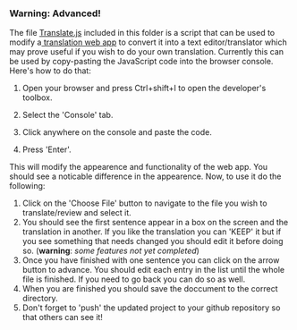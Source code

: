 ### Warning: Advanced!

The file [Translate.js](https://github.com/EngTranslate/Proyectos/blob/master/Hck/Translate.js) included in this folder is a script that can be used to modify a[ translation web app](https://translate.google.com.mx) to convert it into a text editor/translator which may prove useful if you wish to do your own translation. Currently this can be used by copy-pasting the JavaScript code into the browser console. Here's how to do that: 

1. Open your browser and press Ctrl+shift+I to open the developer's toolbox.

2. Select the 'Console' tab.

3. Click anywhere on the console and paste the code.

4. Press 'Enter'.



This will modify the appearence and functionality of the web app. You should see a noticable difference in the appearence. Now, to use it do the following:

1. Click on the 'Choose File' button to navigate to the file you wish to translate/review and select it.
2. You should see the first sentence appear in a box on the screen and the translation in another. If you like the translation you can 'KEEP' it but if you see something that needs changed you should edit it before doing so. \(**warning**: _some features not yet completed_\)
3. Once you have finished with one sentence you can click on the arrow button to advance. You should edit each entry in the list until the whole file is finished. If you need to go back you can do so as well.
4. When you are finished you should save the doccument to the correct directory.
5. Don't forget to 'push' the updated project to your github repository so that others can see it!



